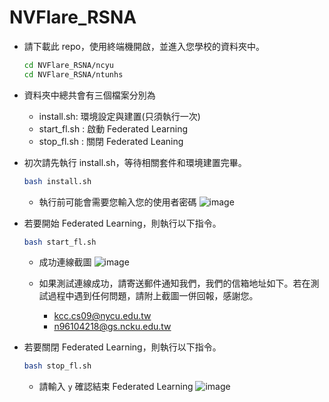 # NVFlare_RSNA

- 請下載此 repo，使用終端機開啟，並進入您學校的資料夾中。

	```bash
	cd NVFlare_RSNA/ncyu
	cd NVFlare_RSNA/ntunhs
	```

- 資料夾中總共會有三個檔案分別為
    - install.sh: 環境設定與建置(只須執行一次)
    - start_fl.sh : 啟動 Federated Learning
    - stop_fl.sh : 關閉 Federated Leaning
- 初次請先執行 install.sh，等待相關套件和環境建置完畢。
    
    ```bash
    bash install.sh
    ```
    - 執行前可能會需要您輸入您的使用者密碼
      ![image](https://github.com/MingChin-Kao/NVFlare_RSNA/blob/main/screenshot/need_pwd.png)
    
- 若要開始 Federated Learning，則執行以下指令。
    
    ```bash
    bash start_fl.sh
    ```
    
    - 成功連線截圖
      ![image](https://github.com/MingChin-Kao/NVFlare_RSNA/blob/main/screenshot/connect_success.png)
        
    - 如果測試連線成功，請寄送郵件通知我們，我們的信箱地址如下。若在測試過程中遇到任何問題，請附上截圖一併回報，感謝您。
        - kcc.cs09@nycu.edu.tw
        - n96104218@gs.ncku.edu.tw
- 若要關閉 Federated Learning，則執行以下指令。
    
    ```bash
    bash stop_fl.sh
    ```
    - 請輸入 `y` 確認結束 Federated Learning
      ![image](https://github.com/MingChin-Kao/NVFlare_RSNA/blob/main/screenshot/stop_fl.png)
